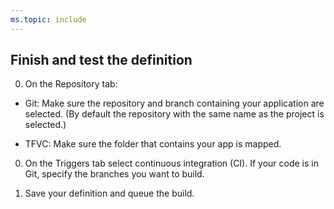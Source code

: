 ```yaml
---
ms.topic: include
---
```


## Finish and test the definition

[//]: # (Todo: Convert this to a shared blurb and use in all three scenarios after reviews are done and branches are merged.)

[//]: # (Todo: add TFVC and Git icons)

0. On the Repository tab:

 * Git: Make sure the repository and branch containing your application are selected.  (By default the repository with the same name as the project is selected.)

 * TFVC: Make sure the folder that contains your app is mapped.

0. On the Triggers tab select continuous integration (CI). If your code is in Git, specify the branches you want to build.

0. Save your definition and queue the build.

[//]: # (Issue: what should I say about the Filters field for TFVC on the Triggers tab? In my test, I saw it set by default to "undefined". Note this is a broader issue and reminder to self to implement outcome in other topics.)

[//]: # (todo: On General tab check Default queue, Build number format $ date:yyyyMMdd $ rev:.r)
